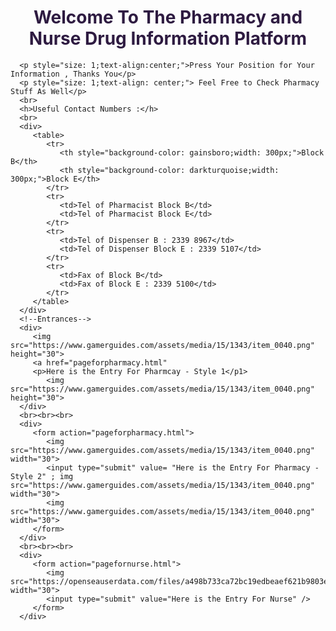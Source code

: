 <html lang="en">
   <head>
      <meta charset="UTF-8">
      <meta http-equiv="x-ua-compatibile" content="ie=edge">
      <title>Pharmacy and Nurse Information Enquiry</title>
   </head>
   <body>
      <!-- Background Picture Setting-->
      <div>
         <style>
            body{background-image: url(https://png.pngtree.com/thumb_back/fh260/background/20200713/pngtree-geometric-shape-minimal-pastel-scene-3d-rendering-blue-pink-wall-image_355459.jpg);
            height: 100%; 
            background-position: center;
            background-repeat: no-repeat;
            background-size: cover;}
         </style>
      </div>
      <!-- Statment and Contact Number to Provide-->
      <H1 style="text-align: center;color: rgb(46, 27, 65);">Welcome To The Pharmacy and Nurse Drug Information Platform</H1>
     
      <p style="size: 1;text-align:center;">Press Your Position for Your Information , Thanks You</p>
      <p style="size: 1;text-align: center;"> Feel Free to Check Pharmacy Stuff As Well</p>
      <br>
      <h>Useful Contact Numbers :</h>
      <br>
      <div>
         <table>
            <tr>
               <th style="background-color: gainsboro;width: 300px;">Block B</th>
               <th style="background-color: darkturquoise;width: 300px;">Block E</th>
            </tr>
            <tr>
               <td>Tel of Pharmacist Block B</td>
               <td>Tel of Pharmacist Block E</td>
            </tr>
            <tr>
               <td>Tel of Dispenser B : 2339 8967</td>
               <td>Tel of Dispenser Block E : 2339 5107</td>
            </tr>
            <tr>
               <td>Fax of Block B</td>
               <td>Fax of Block E : 2339 5100</td>
            </tr>
         </table>
      </div>
      <!--Entrances-->
      <div>
         <img src="https://www.gamerguides.com/assets/media/15/1343/item_0040.png" height="30">
         <a href="pageforpharmacy.html"
         <p>Here is the Entry For Pharmcay - Style 1</p1>
            <img src="https://www.gamerguides.com/assets/media/15/1343/item_0040.png" height="30">
      </div>
      <br><br><br>
      <div>
         <form action="pageforpharmacy.html">
            <img src="https://www.gamerguides.com/assets/media/15/1343/item_0040.png" width="30"> 
            <input type="submit" value= "Here is the Entry For Pharmacy - Style 2" ; img src="https://www.gamerguides.com/assets/media/15/1343/item_0040.png" width="30">
            <img src="https://www.gamerguides.com/assets/media/15/1343/item_0040.png" width="30"> 
         </form>
      </div>
      <br><br><br>
      <div>
         <form action="pagefornurse.html">
            <img src="https://openseauserdata.com/files/a498b733ca72bc19edbeaef621b9803e.png" width="30">
            <input type="submit" value="Here is the Entry For Nurse" />
         </form>
      </div>
   </body>
</html>
